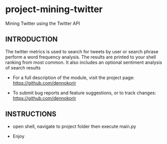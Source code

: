 # project-mining-twitter
Mining Twitter using the Twitter API

INTRODUCTION
------------

The twitter metrics is used to search for tweets by user or search
phrase perform a word frequency analysis. The results are printed
to your shell ranking from most common. It also includes an optional
sentiment analysis of search results

 * For a full description of the module, visit the project page:
   https://github.com/dennokorir

 * To submit bug reports and feature suggestions, or to track changes:
   https://github.com/dennokorir


INSTRUCTIONS
------------

 * open shell, navigate to project folder then execute main.py

 * Enjoy


